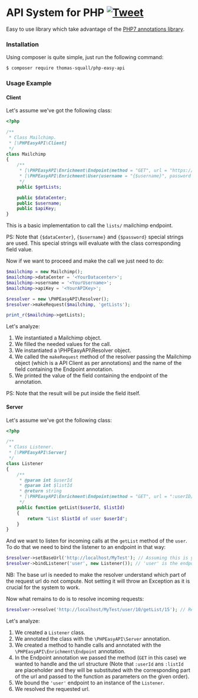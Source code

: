 # API System for PHP [![Tweet](https://img.shields.io/twitter/url/http/shields.io.svg?style=social)](https://twitter.com/intent/tweet?text=Easy%20to%20use%20PHP%20API%20libray!%20Check%20it%20out!%20&url=https://github.com/ThomasSquall/PHPEasyAPI&hashtags=php,php7,api,apiserver,apiclient,developers)

Easy to use library which take advantage of the [PHP7 annotations library](https://github.com/ThomasSquall/PHPMagicAnnotations).

### Installation

Using composer is quite simple, just run the following command:
``` sh
$ composer require thomas-squall/php-easy-api
```

### Usage Example

#### Client

Let's assume we've got the following class:

``` php
<?php

/**
 * Class Mailchimp.
 * [\PHPEasyAPI\Client]
 */
class Mailchimp
{
    /**
     * [\PHPEasyAPI\Enrichment\Endpoint(method = "GET", url = "https://{$dataCenter}.api.mailchimp.com/3.0/lists/")]
     * [\PHPEasyAPI\Enrichment\User(username = "{$username}", password = "{$apiKey}")]
     */
    public $getLists;

    public $dataCenter;
    public $username;
    public $apiKey;
}
```

This is a basic implementation to call the `lists/` mailchimp endpoint.

PS: Note that `{$dataCenter}`, `{$username}` and `{$password}` special strings are used.
This special strings will evaluate with the class corresponding field value.

Now if we want to proceed and make the call we just need to do:

``` php
$mailchimp = new Mailchimp();
$mailchimp->dataCenter = '<YourDatacenter>';
$mailchimp->username = '<YourUsername>';
$mailchimp->apiKey = '<YourAPIKey>';

$resolver = new \PHPEasyAPI\Resolver();
$resolver->makeRequest($mailchimp, 'getLists');

print_r($mailchimp->getLists);
```

Let's analyze:
1) We instantiated a Mailchimp object.
2) We filled the needed values for the call.
3) We instantiated a \PHPEasyAPI\Resolver object.
4) We called the `makeRequest` method of the resolver passing the Mailchimp object (which is a API Client as per annotations) and the name of the field containing the Endpoint annotation.
5) We printed the value of the field containing the endpoint of the annotation.

PS: Note that the result will be put inside the field itself.

#### Server

Let's assume we've got the following class:

``` php
<?php

/**
 * Class Listener.
 * [\PHPEasyAPI\Server]
 */
class Listener
{
    /**
     * @param int $userId
     * @param int $listId
     * @return string
     * [\PHPEasyAPI\Enrichment\Endpoint(method = "GET", url = ":userID/getList/:listId")]
     */
    public function getList($userId, $listId)
    {
        return "List $listId of user $userId";
    }
}
```

And we want to listen for incoming calls at the `getList` method of the `user`.
To do that we need to bind the listener to an endpoint in that way:

``` php
$resolver->setBaseUrl('http://localhost/MyTest'); // Assuming this is your local test url.
$resolver->bindListener('user', new Listener()); // 'user' is the endpoint.
```

NB: The base url is needed to make the resolver understand which part of the request url do not compute.
Not setting it will throw an Exception as it is crucial for the system to work.

Now what remains to do is to resolve incoming requests:

``` php
$resolver->resolve('http://localhost/MyTest/user/10/getList/15'); // Replace this with the real request url.
```

Let's analyze:
1) We created a `Listener` class.
2) We annotated the class with the `\PHPEasyAPI\Server` annotation.
3) We created a method to handle calls and annotated with the `\PHPEasyAPI\Enrichment\Endpoint` annotation.
4) In the Endpoint annotation we passed the method (`GET` in this case) we wanted to handle and the url structure (Note that `:userId` ans `:listId` are placeholder and they will be substituted with the corresponding part of the url and passed to the function as parameters on the given order).
5) We bound the `'user'` endpoint to an instance of the `Listener`.
6) We resolved the requested url.